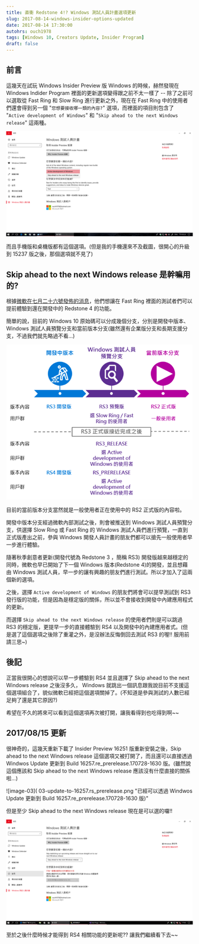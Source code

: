 ```yaml
---
title: 直衝 Redstone 4!? Windows 測試人員計畫選項更新
slug: 2017-08-14-windows-insider-options-updated
date: 2017-08-14 17:30:00
autohrs: ouch1978
tags: [Windows 10, Creators Update, Insider Program]
draft: false
---
```


## 前言

這幾天在試玩 Windows Insider Preview 版 Windows 的時候，赫然發現在 Windows Indider Program 裡面的更新選項變得跟之前不太一樣了 -- 除了之前可以選取從 Fast Ring 和 Slow Ring 進行更新之外，現在在 Fast Ring 中的使用者們還會得到另一個 "`您想要接收哪一類的內容?`" 選項，而裡面的項目則包含了 "`Active development of Windows`" 和 "`Skip ahead to the next Windows release`" 這兩種。

![image-01](01-new-options-in-fast-ring.png "Windows 測試人員計畫的新選項")

而且手機版和桌機版都有這個選項。(但是我的手機還來不及截圖，很開心的升級到 15237 版之後，那個選項就不見了)

<!--truncate-->

## Skip ahead to the next Windows release 是幹嘛用的?

根據[微軟在七月二十六號發佈的消息][link01]，他們想讓在 Fast Ring 裡面的測試者們可以提前體驗到還在開發中的 Redstone 4 的功能。

[link01]: https://blogs.windows.com/windowsexperience/2017/07/26/announcing-windows-10-insider-preview-build-16251-pc-build-15235-mobile/ "Announcing Windows 10 Insider Preview Build 16251 for PC & Build 15235 for Mobile"

簡單的說，目前的 Windows 10 原始碼可以分成幾個分支，分別是開發中版本、Windows 測試人員預覽分支和當前版本分支(雖然還有企業版分支和長期支援分支，不過我們就先略過不看...)

![image-02](02-windows-branches.png "Windows 版本分支與測試人員計畫關係簡圖")

目前的當前版本分支當然就是一般使用者正在使用中的 RS2 正式版的內容啦。

開發中版本分支經過微軟內部測試之後，則會被推送到 Windows 測試人員預覽分支，供選擇 Slow Ring 或 Fast Ring 的 Windows 測試人員們進行預覽，一直到正式版產出之前，參與 Windows 開發人員計畫的朋友們都可以搶先一般使用者早一步進行體驗。

隨著秋季創意者更新(開發代號為 Redstone 3 ，簡稱 RS3) 開發版越來越穩定的同時，微軟也早已開始了下一個 Windows 版本(Redstone 4)的開發，並且想藉由 Windows 測試人員，早一步的讓有興趣的朋友們進行測試。所以才加入了這兩個新的選項。

之後，選擇 `Active development of Windows` 的朋友們將會可以提早測試到 RS3 發行版的功能，但是因為是穩定版的關係，所以並不會接收到開發中內建應用程式的更新。

而選擇 `Skip ahead to the next Windows release` 的使用者們則是可以跳過 RS3 的穩定版，更提早一步的直接體驗到 RS4 以及開發中的內建應用者式。(但是選了這個選項之後除了重灌之外，是沒辦法反悔倒回去測試 RS3 的喔!! 服用前請三思~)

## 後記

正當我很開心的想說可以早一步體驗到 RS4 並且選擇了 Skip ahead to the next Windows release 之後沒多久， Windows 就跳出一個訊息跟我說目前不支援這個選項組合了，貌似微軟已經把這個選項關掉了。(不知道是參與測試的人數已經足夠了還是其它原因?)

希望在不久的將來可以看到這個選項再次被打開，讓我看得到也吃得到啊~~

## 2017/08/15 更新

很神奇的，這幾天重新下載了 Insider Preview 16251 版重新安裝之後，Skip ahead to the next Windows release 這個選項又被打開了，而且還可以直接透過 Windwos Update 更新到 Build 16257.re_prerelease.170728-1630 版。(雖然說這個應該和 Skip ahead to the next Windows release 應該沒有什麼直接的關係啦...)

![image-03]( 03-update-to-16257.rs_prerelease.png "已經可以透過 Windwos Update 更新到 Build 16257.re_prerelease.170728-1630 版)"

但是至少 Skip ahead to the next Windows release 現在是可以選的囉!!

![image-04](04-skip-ahead-to-the-next-Windows-release-enabled-again.png "Skip ahead to the next Windows release 選項又復活了")

至於之後什麼時候才能得到 RS4 相關功能的更新呢?? 讓我們繼續看下去~~
